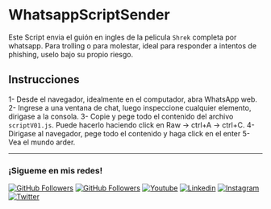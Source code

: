 # WhatsappScriptSender

Este Script envia el guión en ingles de la pelicula `Shrek` completa por whatsapp. Para trolling o para molestar, ideal para responder a intentos de phishing, uselo bajo su propio riesgo.

## Instrucciones

1- Desde el navegador, idealmente en el computador, abra WhatsApp web.
2- Ingrese a una ventana de chat, luego inspeccione cualquier elemento, dirigase a la consola.
3- Copie y pege todo el contenido del archivo `scriptV01.js`. Puede hacerlo haciendo click en Raw -> ctrl+A -> ctrl+C.
4- Dirigase al navegador, pege todo el contenido y haga click en el enter
5- Vea el mundo arder.

<hr/>

### ¡Sigueme en mis redes!

[![GitHub Followers](https://img.shields.io/github/followers/wotanCode?style=social)](https://github.com/wotanCode)
[![GitHub Followers](https://img.shields.io/github/stars/wotanCode?style=social)](https://github.com/wotanCode)
[![Youtube](https://img.shields.io/badge/Youtube-FF0000?&logo=Youtube&logoColor=white&labelColor=101010)](https://www.youtube.com/channel/UCwISu2hFg7EpOIZ8aV7iS6g?sub_confirmation=1)
[![Linkedin](https://img.shields.io/badge/Linkedin-00d8fd?&logo=linkedin&logoColor=white&labelColor=101010)](https://www.linkedin.com/in/pedro-yanez/)
[![Instagram](https://img.shields.io/badge/Instagram-E4405F?&logo=instagram&logoColor=white&labelColor=101010)](https://www.instagram.com/pedroelhumano/?theme=dark)
[![Twitter](https://img.shields.io/badge/Twitter-1DA1F2?&logo=twitter&logoColor=white&labelColor=101010)](https://www.twitter.com/pedroelhumano)
